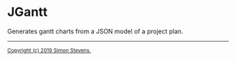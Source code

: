 JGantt
======

Generates gantt charts from a JSON model of a project plan.

----------

<sub>[Copyright (c) 2019 Simon Stevens.](LICENSE.md)</sub>